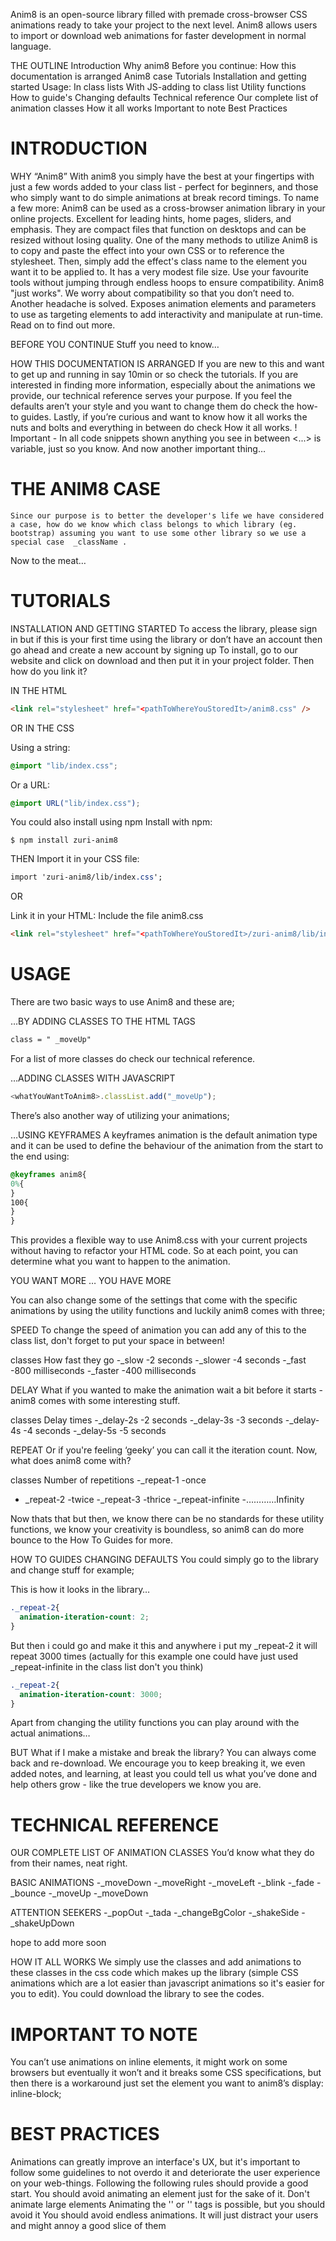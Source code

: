 
Anim8 is an open-source library filled with premade cross-browser CSS animations ready to take your project to the next level. Anim8 allows users to import or download web animations for faster development in normal language.

THE OUTLINE
Introduction
Why anim8
Before you continue:
How this documentation is arranged 
Anim8 case
Tutorials
Installation and getting started 
Usage:
In class lists
With JS-adding to class list
Utility functions 
How to guide's
Changing defaults 
Technical reference
Our complete list of animation classes
How it all works
Important to note 
Best Practices















# INTRODUCTION
	
WHY  “Anim8”
	With anim8 you simply have the best at your fingertips with just a few words added to your class list - perfect for beginners, and those who simply want to do simple animations at break record timings. To name a few more:
Anim8 can be used as a cross-browser animation library in your online projects. Excellent for leading hints, home pages, sliders, and emphasis. They are compact files that function on desktops and can be resized without losing quality.
One of the many methods to utilize Anim8 is to copy and paste the effect into your own CSS or to reference the stylesheet. Then, simply add the effect's class name to the element you want it to be applied to.
It has a very modest file size.
Use your favourite tools without jumping through endless hoops to ensure compatibility. Anim8 "just works". We worry about compatibility so that you don’t need to. Another headache is solved. 
Exposes animation elements and parameters to use as targeting elements to add interactivity and manipulate at run-time.
 Read on to find out more.


BEFORE YOU CONTINUE
	Stuff you need to know…

HOW THIS DOCUMENTATION IS ARRANGED
	If you are new to this and want to get up and running in say 10min or so check the tutorials.
If you are interested in finding more information, especially about the animations we provide, our technical reference serves your purpose.
If you feel the defaults aren’t your style and you want to change them do check the how-to guides.
Lastly, if you’re curious and want to know how it all works the nuts and bolts and everything in between do check How it all works.
! Important - In all code snippets shown anything you see in between <...> is variable, just so you know.
And now another important thing…

# THE ANIM8 CASE
	Since our purpose is to better the developer's life we have considered a case, how do we know which class belongs to which library (eg. bootstrap) assuming you want to use some other library so we use a special case  _className .

Now to the meat…

# TUTORIALS 

INSTALLATION AND GETTING STARTED 
To access the library, please sign in but if this is your first time using the library or don’t have an account then go ahead and create a new account by signing up
To install, go to our website and click on download and then put it in your project folder. Then how do you link it?

IN THE HTML
```html
<link rel="stylesheet" href="<pathToWhereYouStoredIt>/anim8.css" />
```

OR IN THE CSS

Using a string:
``` css
@import "lib/index.css";
```


Or a URL:
``` css
@import URL("lib/index.css");
```


You could also install using npm
Install with npm:

``` 
$ npm install zuri-anim8
```
 
THEN
Import it in your CSS file:
```css
import 'zuri-anim8/lib/index.css';
```

OR

Link it in your HTML:
Include the file anim8.css 
``` html
<link rel="stylesheet" href="<pathToWhereYouStoredIt>/zuri-anim8/lib/index.css" />
```
						

# USAGE


There are two basic ways to use Anim8 and these are;

…BY ADDING CLASSES TO THE HTML TAGS
```html
class = " _moveUp"
```

For a list of more classes do check our technical reference.

…ADDING CLASSES WITH JAVASCRIPT
```javascript
<whatYouWantToAnim8>.classList.add("_moveUp");
```

There’s also another way of utilizing your animations;

…USING KEYFRAMES
A keyframes animation is the default animation type and it can be used to define the behaviour of the animation from the start to the end using:
 
 ```css
 @keyframes anim8{
0%{
}
100{
}
}
```


This provides a flexible way to use Anim8.css with your current projects without having to refactor your HTML code. So at each point, you can determine what you want to happen to the animation.



YOU WANT MORE … YOU HAVE MORE

You can also change some of the settings that come with the specific animations by using the utility functions and luckily anim8 comes with three;

SPEED 
To change the speed of animation you can add any of this to the class list, don't forget to put your space in between!


classes
How fast they go
-_slow
    -2 seconds
-_slower
    -4 seconds
-_fast
    -800 milliseconds
-_faster
    -400 milliseconds



DELAY
	What if you wanted to make the animation wait a bit before it starts - anim8 comes with some interesting stuff.


classes
Delay times
-_delay-2s
    -2 seconds
-_delay-3s
    -3 seconds
-_delay-4s
    -4 seconds
-_delay-5s
    -5 seconds


REPEAT
	Or if you're feeling ‘geeky’  you can call it the iteration count. Now, what does anim8 come with?

classes
Number of repetitions
-_repeat-1
    -once
- _repeat-2
    -twice
-_repeat-3
    -thrice
-_repeat-infinite
    -…………Infinity


Now thats that but then, we know there can be no standards for these utility functions, we know your creativity is boundless, so anim8 can do more bounce to  the How To Guides for more.



HOW TO GUIDES
	CHANGING DEFAULTS
You could simply go to the library and change stuff for example;

This is how it looks in the library…
```css
._repeat-2{
  animation-iteration-count: 2;
}
```


But then i could go and make it this and anywhere i put my _repeat-2  it will repeat 3000 times (actually for this example one could have just used  _repeat-infinite  in the class list don't you think)

```css
._repeat-2{
  animation-iteration-count: 3000;
}
```

Apart from changing the utility functions you can play around with the actual animations… 

BUT What if I make a mistake and break the library?
You can always come back and re-download. We encourage you to keep breaking it, we even added notes, and learning, at least you could tell us what you’ve done and help others grow - like the true developers we know you are.


# TECHNICAL REFERENCE
OUR COMPLETE LIST OF ANIMATION CLASSES
You’d know what they do from their names, neat right.

BASIC ANIMATIONS
-_moveDown
-_moveRight
-_moveLeft
-_blink
-_fade
-_bounce
-_moveUp
-_moveDown


ATTENTION SEEKERS
-_popOut
-_tada
-_changeBgColor
-_shakeSide
-_shakeUpDown

hope to add more soon




HOW IT ALL WORKS
We simply use the classes and add animations to these classes in the css code which makes up the library (simple CSS animations which are a lot easier than javascript animations so it's easier for you to edit). You could download the library to see the codes.

# IMPORTANT TO NOTE
You can’t use animations on inline elements, it might work on some browsers but eventually it won’t and it breaks some CSS specifications, but then there is a workaround just set the element you want to anim8’s  display: inline-block;  

# BEST PRACTICES
Animations can greatly improve an interface's UX, but it's important to follow some guidelines to not overdo it and deteriorate the user experience on your web-things. Following the following rules should provide a good start.
You should avoid animating an element just for the sake of it.
Don't animate large elements
Animating the '<html/>' or '<body/>' tags is possible, but you should avoid it
You should avoid endless animations. It will just distract your users and might annoy a good slice of them



